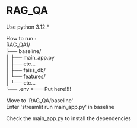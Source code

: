 # RAG_QA
Use python 3.12.*  
  
How to run :  
RAG_QA1/  
├── baseline/  
│   ├── main_app.py  
│   ├── etc...  
│   ├── faiss_db/  
│   └── features/  
│       └── etc...  
└── .env <---Put here!!!!   

Move to 'RAG_QA/baseline'  
Enter 'streamlit run main_app.py' in baseline  

Check the main_app.py to install the dependencies